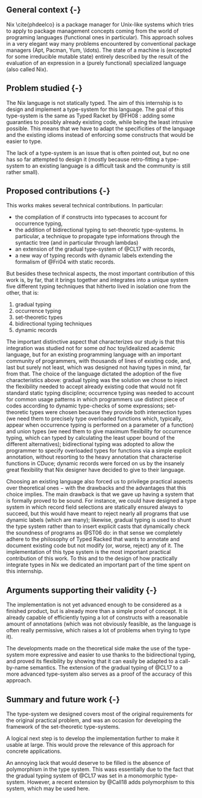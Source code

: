 ## General context {-}

Nix \cite{phdeelco} is a package manager for Unix-like systems which tries to
apply to package management concepts coming from the world of programing
languages (functional ones in particular).
This approach solves in a very elegant way many problems encountered by
conventional package managers (Apt, Pacman, Yum, \ldots).
The state of a machine is (excepted for some irreducible mutable state)
entirely described by the result of the evaluation of an expression in a
(purely functional) specialized language (also called Nix).

## Problem studied {-}

The Nix language is not statically typed. The aim of this internship is to
design and implement a type-system for this language.
The goal of this type-system is the same as Typed Racket by @FH08 : adding some
guaranties to possibly already existing code, while being the least intrusive
possible.
This means that we have to adapt the specificities of the language and the
existing idioms instead of enforcing some constructs that would be easier to
type.

The lack of a type-system is an issue that is often pointed out, but no one has
so far attempted to design it (mostly because retro-fitting a type-system to an
existing language is a difficult task and the community is still rather small).

## Proposed contributions {-}

This works makes several technical contributions. In particular:

- the compilation of if constructs into typecases to account for occurrence
  typing,
- the addition of bidirectional typing to set-theoretic type-systems.
  In particular, a technique to propagate type informations through the
  syntactic tree (and in particular through lambdas)
- an extension of the gradual type-system of @CL17 with records,
- a new way of typing records with dynamic labels extending the formalism of
  @Fri04 with static records.

But besides these technical aspects, the most important contribution of
this work is, by far, that it brings together and integrates into a unique
system five different typing techniques that hitherto lived in
isolation one from the other, that is:

1. gradual typing
2. occurrence typing
3. set-theoretic types
4. bidirectional typing techniques
5. dynamic records

The important distinctive aspect that characterizes our study is that
this integration was studied not for some *ad hoc* toy/idealized
academic language, but for an existing programming language with an important
community of programmers, with thousands of lines of existing code,
and, last but surely not least, which was designed not having types in
mind, far from that. The choice of the language dictated the adoption
of the five characteristics above: gradual typing was the solution we
chose to inject the flexibility needed to accept already existing code
that would not fit standard static typing discipline; occurrence typing was
needed to account for common usage patterns in which programmers use
distinct piece of codes according to dynamic type-checks of some
expressions; set-theoretic types were chosen because they provide both
intersection types (we need them to precisely type overloaded
functions which, typically, appear when occurrence typing is
performed on a parameter of a function) and union types (we need them to
give maximum flexibility for occurrence typing, which can typed by
calculating the least upper bound of the different alternatives);
bidirectional typing was adopted to allow the programmer to specify
overloaded types for functions via a simple explicit annotation,
without resorting to the heavy annotation that characterise functions
in CDuce; dynamic records were forced on us by the insanely great
flexibility that Nix designer have decided to give to their language.

Choosing an existing language also forced us to privilege practical
aspects over theoretical ones − with the drawbacks and the advantages that this
choice implies. The main drawback is that we gave up having a system that is
formally proved to be sound. For instance, we could have designed a type system
in which record field selections are statically ensured always to succeed, but
this would have meant to reject nearly all programs that use dynamic labels
(which are many); likewise, gradual typing is used to shunt the type system
rather than to insert explicit casts that dynamically check the soundness of
programs as @ST06 do: in that sense we completely adhere to the philosophy of
Typed Racked that wants to annotate and document existing code but not modify
(or, worse, reject) any of it.
The implementation of this type system is the most important practical
contribution of this work. To this and to the design of how practically
integrate types in Nix we dedicated an important part of the time spent on this
internship.

## Arguments supporting their validity {-}

The implementation is not yet advanced enough to be considered as a finished
product, but is already more than a simple proof of concept. It is already
capable of efficiently typing a lot of constructs with a reasonable amount of
annotations (which was not obviously feasible, as the language is often really
permissive, which raises a lot of problems when trying to type it).

The developments made on the theoretical side make the use of the type-system
more expressive and easier to use thanks to the bidirectional typing, and
proved its flexibility by showing that it can easily be adapted to a
call-by-name semantics.
The extension of the gradual typing of @CL17 to a more advanced type-system
also serves as a proof of the accuracy of this approach.

## Summary and future work {-}

The type-system we designed covers most of the original requirements for the
original practical problem, and was an occasion for developing the framework of
the set-theoretic type-systems.

A logical next step is to develop the implementation further to make it usable
at large. This would prove the relevance of this approach for concrete
applications.

An annoying lack that would deserve to be filled is the absence of polymorphism
in the type system. This wass essentially due to the fact that the gradual
typing system of @CL17 was set in a monomorphic type-system. However, a recent
extension by @Call18 adds polymorphism to this system, which may be used here.
